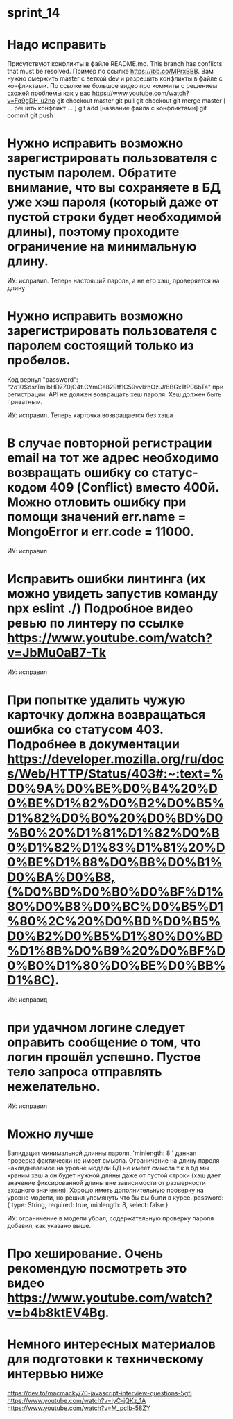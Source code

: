 # sprint_14
# Надо исправить

Присутствуют конфликты в файле README.md. This branch has conflicts that must be resolved. Пример по ссылке https://ibb.co/MPrxBBB. Вам нужно смержить master с веткой dev и разрешить конфликты в файле с конфликтами. По ссылке не большое видео про коммиты с решением схожей проблемы как у вас https://www.youtube.com/watch?v=Fq9gDH_u2no
git checkout master
git pull
git checkout <branch>
git merge master
[ ... решить конфликт ... ]
git add [название файла с конфликтами]
git commit
git push

# Нужно исправить возможно зарегистрировать пользователя с пустым паролем. Обратите внимание, что вы сохраняете в БД уже хэш пароля (который даже от пустой строки будет необходимой длины), поэтому проходите ограничение на минимальную длину.

ИУ: исправил. Теперь настоящий пароль, а не его хэш, проверяется на длину

# Нужно исправить возможно зарегистрировать пользователя с паролем состоящий только из пробелов.
Код вернул "password": "$2a$10$dsrTmlbHD7Z0jO4t.CYmCe829tf1C59vvIzhOz.J/6BGxTtP06bTa" при регистрации. API не должен возвращать хеш пароля. Хеш должен быть приватным.

ИУ: исправил. Теперь карточка возвращается без хэша

# В случае повторной регистрации email на тот же адрес необходимо возвращать ошибку со статус-кодом 409 (Conflict) вместо 400й. Можно отловить ошибку при помощи значений err.name = MongoError и err.code = 11000.

ИУ: исправил 

# Исправить ошибки линтинга (их можно увидеть запустив команду npx eslint ./) Подробное видео ревью по линтеру по ссылке https://www.youtube.com/watch?v=JbMu0aB7-Tk

ИУ: исправил

# При попытке удалить чужую карточку должна возвращаться ошибка со статусом 403. Подробнее в документации https://developer.mozilla.org/ru/docs/Web/HTTP/Status/403#:~:text=%D0%9A%D0%BE%D0%B4%20%D0%BE%D1%82%D0%B2%D0%B5%D1%82%D0%B0%20%D0%BD%D0%B0%20%D1%81%D1%82%D0%B0%D1%82%D1%83%D1%81%20%D0%BE%D1%88%D0%B8%D0%B1%D0%BA%D0%B8,(%D0%BD%D0%B0%D0%BF%D1%80%D0%B8%D0%BC%D0%B5%D1%80%2C%20%D0%BD%D0%B5%D0%B2%D0%B5%D1%80%D0%BD%D1%8B%D0%B9%20%D0%BF%D0%B0%D1%80%D0%BE%D0%BB%D1%8C).

ИУ: исправид

# при удачном логине следует оправить сообщение о том, что логин прошёл успешно. Пустое тело запроса отправлять нежелательно.

ИУ: исправил

# Можно лучше

Валидация минимальной длинны пароля, 'minlength: 8 ' данная проверка фактически не имеет смысла. Ограничение на длину пароля накладываемое на уровне модели БД не имеет смысла т.к в бд мы храним хэш а он будет нужной длины даже от пустой строки (хэш дает значение фиксированной длины вне зависимости от размерности входного значения). Хорошо иметь дополнительную проверку на уровне модели, но решил упомянуть что бы вы были в курсе.
password: {
    type: String,
    required: true,
    minlength: 8,
    select: false
  }
  
  ИУ: ограничение в модели убрал, содержательную проверку пароля добавил, как указано выше.

# Про хеширование. Очень рекомендую посмотреть это видео https://www.youtube.com/watch?v=b4b8ktEV4Bg.

# Немного интересных материалов для подготовки к техническому интервью ниже
https://dev.to/macmacky/70-javascript-interview-questions-5gfi
https://www.youtube.com/watch?v=iyC-jQKz_1A
https://www.youtube.com/watch?v=M_pclb-58ZY
